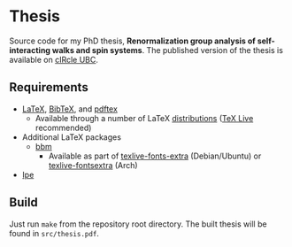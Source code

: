 # Thesis

Source code for my PhD thesis, **Renormalization group analysis of self-interacting walks and spin systems**. The published version of the thesis is available on [cIRcle UBC](https://open.library.ubc.ca/cIRcle/collections/ubctheses/24/items/1.0348692).

## Requirements

* [LaTeX](https://www.latex-project.org/), [BibTeX](http://www.bibtex.org/), and [pdftex](http://www.tug.org/applications/pdftex/)
  * Available through a number of LaTeX [distributions](http://www.tug.org/interest.html#free) ([TeX Live](https://www.tug.org/texlive/) recommended)
* Additional LaTeX packages
  * [bbm](https://ctan.org/tex-archive/macros/latex/contrib/bbm?lang=en)
    * Available as part of [texlive-fonts-extra](https://packages.debian.org/source/sid/texlive-extra) (Debian/Ubuntu) or [texlive-fontsextra](https://archlinux.org/packages/extra/any/texlive-fontsextra/) (Arch)
* [Ipe](http://ipe.otfried.org/)

## Build

Just run `make` from the repository root directory. The built thesis will be found in `src/thesis.pdf`.
